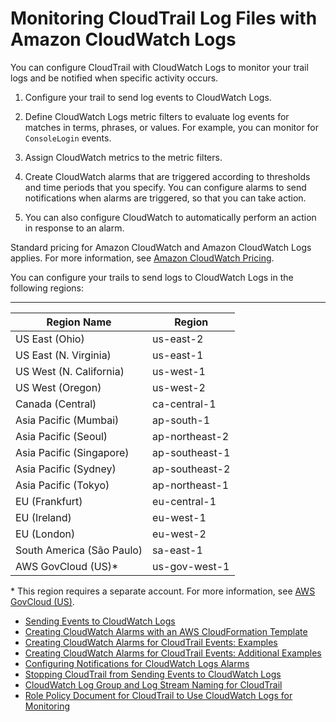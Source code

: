 # Monitoring CloudTrail Log Files with Amazon CloudWatch Logs<a name="monitor-cloudtrail-log-files-with-cloudwatch-logs"></a>

You can configure CloudTrail with CloudWatch Logs to monitor your trail logs and be notified when specific activity occurs\. 

1. Configure your trail to send log events to CloudWatch Logs\.

1. Define CloudWatch Logs metric filters to evaluate log events for matches in terms, phrases, or values\. For example, you can monitor for `ConsoleLogin` events\. 

1. Assign CloudWatch metrics to the metric filters\.

1. Create CloudWatch alarms that are triggered according to thresholds and time periods that you specify\. You can configure alarms to send notifications when alarms are triggered, so that you can take action\.

1. You can also configure CloudWatch to automatically perform an action in response to an alarm\. 

Standard pricing for Amazon CloudWatch and Amazon CloudWatch Logs applies\. For more information, see [Amazon CloudWatch Pricing](https://aws.amazon.com/cloudwatch/pricing/)\.

You can configure your trails to send logs to CloudWatch Logs in the following regions:


****  

| Region Name | Region | 
| --- | --- | 
| US East \(Ohio\) | us\-east\-2 | 
| US East \(N\. Virginia\) | us\-east\-1 | 
| US West \(N\. California\) | us\-west\-1 | 
| US West \(Oregon\) | us\-west\-2 | 
| Canada \(Central\) | ca\-central\-1 | 
| Asia Pacific \(Mumbai\) | ap\-south\-1 | 
| Asia Pacific \(Seoul\) | ap\-northeast\-2 | 
| Asia Pacific \(Singapore\) | ap\-southeast\-1 | 
| Asia Pacific \(Sydney\) | ap\-southeast\-2 | 
| Asia Pacific \(Tokyo\) | ap\-northeast\-1 | 
| EU \(Frankfurt\) | eu\-central\-1 | 
| EU \(Ireland\) | eu\-west\-1 | 
| EU \(London\) | eu\-west\-2 | 
| South America \(São Paulo\) | sa\-east\-1 | 
| AWS GovCloud \(US\)\* | us\-gov\-west\-1 | 

\* This region requires a separate account\. For more information, see [AWS GovCloud \(US\)](https://aws.amazon.com/govcloud-us/)\.


+ [Sending Events to CloudWatch Logs](send-cloudtrail-events-to-cloudwatch-logs.md)
+ [Creating CloudWatch Alarms with an AWS CloudFormation Template](use-cloudformation-template-to-create-cloudwatch-alarms.md)
+ [Creating CloudWatch Alarms for CloudTrail Events: Examples](cloudwatch-alarms-for-cloudtrail.md)
+ [Creating CloudWatch Alarms for CloudTrail Events: Additional Examples](cloudwatch-alarms-for-cloudtrail-additional-examples.md)
+ [Configuring Notifications for CloudWatch Logs Alarms](cloudtrail-configure-notifications-for-cloudwatch-logs-alarms.md)
+ [Stopping CloudTrail from Sending Events to CloudWatch Logs](stop-cloudtrail-from-sending-events-to-cloudwatch-logs.md)
+ [CloudWatch Log Group and Log Stream Naming for CloudTrail](cloudwatch-log-group-log-stream-naming-for-cloudtrail.md)
+ [Role Policy Document for CloudTrail to Use CloudWatch Logs for Monitoring](cloudtrail-required-policy-for-cloudwatch-logs.md)
